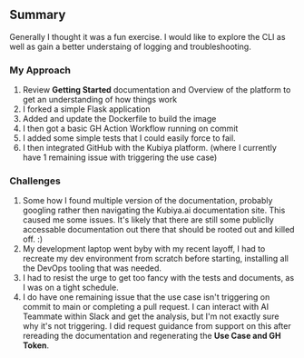 ## Summary

Generally I thought it was a fun exercise. I would like to explore the CLI as well as gain a better understaing of logging and troubleshooting.

### My Approach

1. Review **Getting Started** documentation and Overview of the platform to get an understanding of how things work
2. I forked a simple Flask application
3. Added and update the Dockerfile to build the image
4. I then got a basic GH Action Workflow running on commit
5. I added some simple tests that I could easily force to fail.
6. I then integrated GitHub with the Kubiya platform. (where I currently have 1 remaining issue with triggering the use case)

### Challenges
1. Some how I found multiple version of the documentation, probably googling rather then navigating the Kubiya.ai documentation site. This caused me some issues. It's likely that there are still some publiclly accessable documentation out there that should be rooted out and killed off. :)
2. My development laptop went byby with my recent layoff, I had to recreate my dev environment from scratch before starting, installing all the DevOps tooling that was needed.
3. I had to resist the urge to get too fancy with the tests and documents, as I was on a tight schedule.
4. I do have one remaining issue that the use case isn't triggering on commit to main or completing a pull request. I can interact with AI Teammate within Slack and get the analysis, but I'm not exactly sure why it's not triggering. I did request guidance from support on this after rereading the documentation and regenerating the **Use Case and GH Token**.
